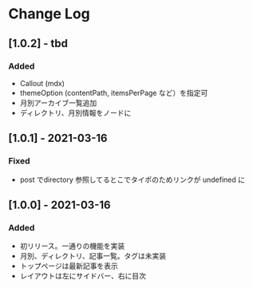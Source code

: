 
# Change Log

## [1.0.2] - tbd
### Added
- Callout (mdx)
- themeOption (contentPath, itemsPerPage など）を指定可
- 月別アーカイブ一覧追加
- ディレクトリ、月別情報をノードに

## [1.0.1] - 2021-03-16
### Fixed
- post でdirectory 参照してるとこでタイポのためリンクが undefined に

## [1.0.0] - 2021-03-16
### Added
- 初リリース。一通りの機能を実装
- 月別、ディレクトリ、記事一覧。タグは未実装
- トップページは最新記事を表示
- レイアウトは左にサイドバー、右に目次


